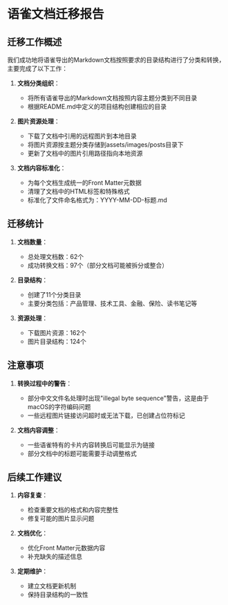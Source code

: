 # 语雀文档迁移报告

## 迁移工作概述

我们成功地将语雀导出的Markdown文档按照要求的目录结构进行了分类和转换，主要完成了以下工作：

1. **文档分类组织**：
   - 将所有语雀导出的Markdown文档按照内容主题分类到不同目录
   - 根据README.md中定义的项目结构创建相应的目录

2. **图片资源处理**：
   - 下载了文档中引用的远程图片到本地目录
   - 将图片资源按主题分类存储到assets/images/posts目录下
   - 更新了文档中的图片引用路径指向本地资源

3. **文档内容标准化**：
   - 为每个文档生成统一的Front Matter元数据
   - 清理了文档中的HTML标签和特殊格式
   - 标准化了文件命名格式为：YYYY-MM-DD-标题.md

## 迁移统计

1. **文档数量**：
   - 总处理文档数：62个
   - 成功转换文档：97个（部分文档可能被拆分或整合）

2. **目录结构**：
   - 创建了11个分类目录
   - 主要分类包括：产品管理、技术工具、金融、保险、读书笔记等

3. **资源处理**：
   - 下载图片资源：162个
   - 图片目录结构：124个

## 注意事项

1. **转换过程中的警告**：
   - 部分中文文件名处理时出现"illegal byte sequence"警告，这是由于macOS的字符编码问题
   - 一些远程图片链接访问超时或无法下载，已创建占位符标记

2. **文档内容调整**：
   - 一些语雀特有的卡片内容转换后可能显示为链接
   - 部分文档中的标题可能需要手动调整格式

## 后续工作建议

1. **内容复查**：
   - 检查重要文档的格式和内容完整性
   - 修复可能的图片显示问题

2. **文档优化**：
   - 优化Front Matter元数据内容
   - 补充缺失的描述信息

3. **定期维护**：
   - 建立文档更新机制
   - 保持目录结构的一致性 